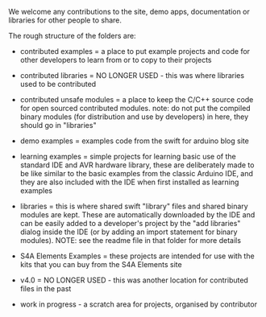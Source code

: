We welcome any contributions to the site, demo apps, documentation or libraries for other people to share.

The rough structure of the folders are:

- contributed examples = a place to put example projects and code for other developers to learn from or to copy to their projects

- contributed libraries = NO LONGER USED - this was where libraries used to be contributed

- contributed unsafe modules = a place to keep the C/C++ source code for open sourced contributed modules. note: do not put the compiled binary modules (for distribution and use by developers) in here, they should go in "libraries"

- demo examples = examples code from the swift for arduino blog site

- learning examples = simple projects for learning basic use of the standard IDE and AVR hardware library, these are deliberately made to be like similar to the basic examples from the classic Arduino IDE, and they are also included with the IDE when first installed as learning examples

- libraries = this is where shared swift "library" files and shared binary modules are kept. These are automatically downloaded by the IDE and can be easily added to a developer's project by the "add libraries"
dialog inside the IDE (or by adding an import statement for binary modules). NOTE: see the readme file in that folder for more details

- S4A Elements Examples = these projects are intended for use with the kits that you can buy from the S4A Elements site

- v4.0 = NO LONGER USED - this was another location for contributed files in the past

- work in progress - a scratch area for projects, organised by contributor